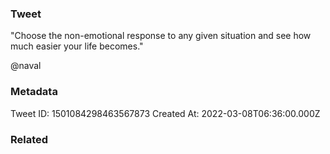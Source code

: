 ### Tweet
"Choose the non-emotional response to any given situation and see how much easier your life becomes."

@naval

### Metadata
Tweet ID: 1501084298463567873
Created At: 2022-03-08T06:36:00.000Z

### Related

